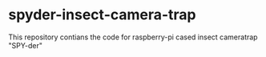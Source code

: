 # spyder-insect-camera-trap
This repository contians the code for raspberry-pi cased insect cameratrap "SPY-der"

